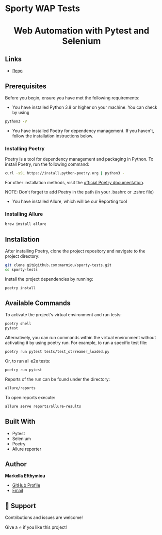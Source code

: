 # Sporty WAP Tests
<h1 align="center">Web Automation with Pytest and Selenium</h1>

## Links

- [Repo](https://github.com/marmiou/sporty-tests "Automation with Selenium framework")

## Prerequisites

Before you begin, ensure you have met the following requirements:
- You have installed Python 3.8 or higher on your machine. You can check by using 
```bash
python3 -V
```
- You have installed Poetry for dependency management. If you haven't, follow the installation instructions below.

### Installing Poetry

Poetry is a tool for dependency management and packaging in Python. To install Poetry, run the following command:

```bash
curl -sSL https://install.python-poetry.org | python3 -
```
For other installation methods, visit the [official Poetry documentation](https://python-poetry.org/docs/).

NOTE: Don't forget to add Poetry in the path (in your .bashrc or .zshrc file)

- You have installed Allure, which will be our Reporting tool

### Installing Allure
```bash
brew install allure
```

## Installation

After installing Poetry, clone the project repository and navigate to the project directory:

```bash
git clone git@github.com:marmiou/sporty-tests.git
cd sporty-tests
```
Install the project dependencies by running:
```bash
poetry install
```

## Available Commands
To activate the project's virtual environment and run tests:
```bash
poetry shell
pytest
```

Alternatively, you can run commands within the virtual environment without activating it by using poetry run. 
For example, to run a specific test file:
```bash
poetry run pytest tests/test_strreamer_loaded.py
```

Or, to run all e2e tests:
```bash
poetry run pytest
```

Reports of the run can be found under the directory:
```bash
allure/reports
```

To open reports execute:

```bash
allure serve reports/allure-results
```

## Built With

- Pytest
- Selenium
- Poetry
- Allure reporter

## Author

**Markella Efthymiou**
- [GitHub Profile](https://github.com/marmiou/ "Markella Efthymiou")
- [Email](mailto:efthymioumarkella@gmail.com?subject=Hi "Hi!")

## 🤝 Support

Contributions and issues are welcome!

Give a ⭐️ if you like this project!
